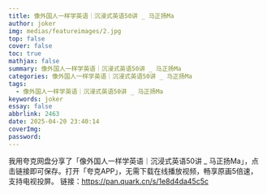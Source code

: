 ```yaml
---
title: 像外国人一样学英语｜沉浸式英语50讲 _ 马正扬Ma
author: joker
img: medias/featureimages/2.jpg
top: false
cover: false
toc: true
mathjax: false
summary: 像外国人一样学英语｜沉浸式英语50讲 _ 马正扬Ma
categories: 像外国人一样学英语｜沉浸式英语50讲 _ 马正扬Ma
tags:
  - 像外国人一样学英语｜沉浸式英语50讲 _ 马正扬Ma
keywords: joker
essay: false
abbrlink: 2463
date: 2025-04-20 23:40:14
coverImg:
password:
---
```


我用夸克网盘分享了「像外国人一样学英语｜沉浸式英语50讲 _ 马正扬Ma」，点击链接即可保存。打开「夸克APP」，无需下载在线播放视频，畅享原画5倍速，支持电视投屏。
链接：https://pan.quark.cn/s/1e8d4da45c5c
